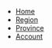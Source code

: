 * [Home](/)
* [Region](/pages/region.md)
* [Province](/pages/province.md)
* [Account](/pages/account.md)